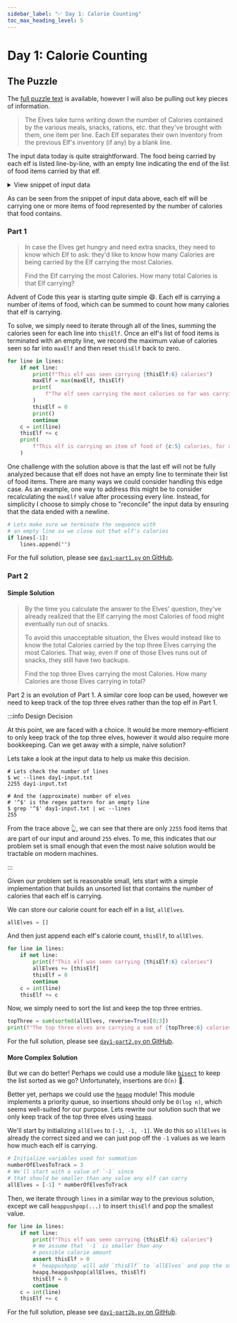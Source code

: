 ```yaml
---
sidebar_label: "✅ Day 1: Calorie Counting"
toc_max_heading_level: 5
---
```


# Day 1: Calorie Counting

## The Puzzle

The [full puzzle text](https://adventofcode.com/2022/day/1) is available,
however I will also be pulling out key pieces of information.

> The Elves take turns writing down the number of Calories contained by the various meals, snacks, rations, etc. that they've brought with them, one item per line. Each Elf separates their own inventory from the previous Elf's inventory (if any) by a blank line.

The input data today is quite straightforward.
The food being carried by each elf is listed line-by-line,
with an empty line indicating the end of the list of food items
carried by that elf.

<details>
  <summary>View snippet of input data</summary>
  <div>

```cpp
// Annotations added as part of the puzzle solution
// Elf 1: 3 food items, totalling 10292 calories
6758
5199
10292

// Elf 2: 1 food item, totalling 62522 calories
62522

// Elf 3: 2 food items, totalling 29720 calories
22990
6730
```

  </div>
</details>

As can be seen from the snippet of input data above,
each elf will be carrying one or more items of food represented by
the number of calories that food contains.

### Part 1

> In case the Elves get hungry and need extra snacks, they need to know which Elf to ask: they'd like to know how many Calories are being carried by the Elf carrying the most Calories.
>
> Find the Elf carrying the most Calories. How many total Calories is that Elf carrying?

Advent of Code this year is starting quite simple 😄.
Each elf is carrying a number of items of food, which can be summed to count how
many calories that elf is carrying.

To solve, we simply need to iterate through all of the lines, summing the calories
seen for each line into `thisElf`. Once an elf's list of food items is terminated with
an empty line, we record the maximum value of calories seen so far into
`maxElf` and then reset `thisElf` back to zero.

<!-- prettier-ignore-start -->
<!--SNIPSTART day1-part1-main-->
```py
for line in lines:
    if not line:
        print(f"This elf was seen carrying {thisElf:6} calories")
        maxElf = max(maxElf, thisElf)
        print(
            f"The elf seen carrying the most calories so far was carrying {maxElf:6} calories"
        )
        thisElf = 0
        print()
        continue
    c = int(line)
    thisElf += c
    print(
        f"This elf is carrying an item of food of {c:5} calories, for a total of {thisElf:6} calories so far"
    )
```
<!--SNIPEND-->
<!-- prettier-ignore-end -->

One challenge with the solution above is that the last elf will not be fully analyzed
because that elf does not have an empty line to terminate their list of food items.
There are many ways we could consider handling this edge case.
As an example, one way to address this might be to consider recalculating the
`maxElf` value after processing every line.
Instead, for simplicity I choose to simply chose to "reconcile" the input data by ensuring that the data
ended with a newline.

<!-- prettier-ignore-start -->
<!--SNIPSTART day1-part1-input-termination-->
```py
# Lets make sure we terminate the sequence with
# an empty line so we close out that elf's calories
if lines[-1]:
    lines.append("")
```
<!--SNIPEND-->
<!-- prettier-ignore-end -->

For the full solution, please see
[`day1-part1.py` on GitHub](https://github.com/kbalston/advent-of-code-2022/blob/main/day1/day1-part1.py).

### Part 2

#### Simple Solution

> By the time you calculate the answer to the Elves' question, they've already realized that the Elf carrying the most Calories of food might eventually run out of snacks.
>
> To avoid this unacceptable situation, the Elves would instead like to know the total Calories carried by the top three Elves carrying the most Calories. That way, even if one of those Elves runs out of snacks, they still have two backups.
>
> Find the top three Elves carrying the most Calories. How many Calories are those Elves carrying in total?

Part 2 is an evolution of Part 1.
A similar core loop can be used, however we need to keep track of the top three elves rather than the top elf in Part 1.

:::info Design Decision

At this point, we are faced with a choice.
It would be more memory-efficient to only keep track of the top three elves,
however it would also require more bookkeeping.
Can we get away with a simple, naive solution?

Lets take a look at the input data to help us make this decision.

```shell
# Lets check the number of lines
$ wc --lines day1-input.txt
2255 day1-input.txt

# And the (approximate) number of elves
# '^$' is the regex pattern for an empty line
$ grep '^$' day1-input.txt | wc --lines
255
```

From the trace above 👆, we can see that there are only `2255` food items that are part of our input
and around `255` elves.
To me, this indicates that our problem set is small enough that even the most naive solution would be tractable on modern machines.

:::

Given our problem set is reasonable small, lets start with a simple implementation that builds
an unsorted list that contains the number of calories that each elf is carrying.

We can store our calorie count for each elf in a list, `allElves`.

<!-- prettier-ignore-start -->
<!--SNIPSTART day1-part2-init-->
```py
allElves = []
```
<!--SNIPEND-->
<!-- prettier-ignore-end -->

And then just append each elf's calorie count, `thisElf`, to `allElves`.

<!-- prettier-ignore-start -->
<!--SNIPSTART day1-part2-main-->
```py
for line in lines:
    if not line:
        print(f"This elf was seen carrying {thisElf:6} calories")
        allElves += [thisElf]
        thisElf = 0
        continue
    c = int(line)
    thisElf += c
```
<!--SNIPEND-->
<!-- prettier-ignore-end -->

Now, we simply need to sort the list and keep the top three entries.

<!-- prettier-ignore-start -->
<!--SNIPSTART day1-part2-print-solution-->
```py
topThree = sum(sorted(allElves, reverse=True)[0:3])
print(f"The top three elves are carrying a sum of {topThree:6} calories")
```
<!--SNIPEND-->
<!-- prettier-ignore-end -->

For the full solution, please see
[`day1-part2.py` on GitHub](https://github.com/kbalston/advent-of-code-2022/blob/main/day1/day1-part2.py).

#### More Complex Solution

But we can do better!
Perhaps we could use a module like
[`bisect`](https://docs.python.org/3/library/bisect.html)
to keep the list sorted as we go?
Unfortunately, insertions are `O(n)` 🤔.

Better yet, perhaps we could use the
[`heapq`](https://docs.python.org/3/library/heapq.html)
module!
This module implements a priority queue, so insertions should only be `O(log n)`,
which seems well-suited for our purpose.
Lets rewrite our solution such that we only keep track of the top three elves using
[`heapq`](https://docs.python.org/3/library/heapq.html).

We'll start by initializing `allElves` to `[-1, -1, -1]`.
We do this so `allElves` is already the correct sized and we can just pop off the `-1` values
as we learn how much each elf is carrying.

<!-- prettier-ignore-start -->
<!--SNIPSTART day1-part2b-init-->
```py
# Initialize variables used for summation
numberOfElvesToTrack = 3
# We'll start with a value of `-1` since
# that should be smaller than any value any elf can carry
allElves = [-1] * numberOfElvesToTrack
```
<!--SNIPEND-->
<!-- prettier-ignore-end -->

Then, we iterate through `lines` in a similar way to the previous solution,
except we call `heappushpop(...)` to insert `thisElf` and pop the smallest value.

<!-- prettier-ignore-start -->
<!--SNIPSTART day1-part2b-main-->
```py
for line in lines:
    if not line:
        print(f"This elf was seen carrying {thisElf:6} calories")
        # We assume that `-1` is smaller than any
        # possible calorie amount
        assert thisElf > 0
        # `heappushpop` will add `thisElf` to `allElves` and pop the smallest value
        heapq.heappushpop(allElves, thisElf)
        thisElf = 0
        continue
    c = int(line)
    thisElf += c
```
<!--SNIPEND-->
<!-- prettier-ignore-end -->

For the full solution, please see
[`day1-part2b.py` on GitHub](https://github.com/kbalston/advent-of-code-2022/blob/main/day1/day1-part2b.py).
